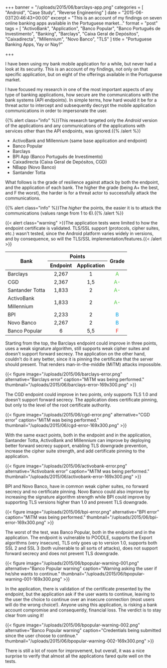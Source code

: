 +++
banner = "/uploads/2015/06/barclays-app.png"
categories = [ "Android", "Case Study", "Reverse Engineering" ]
date = "2015-06-03T20:46:43+00:00"
excerpt = "This is an account of my findings on seven online banking apps available in the Portuguese market..."
format = "post"
tags = [ "ActivoBank", "Application", "Banco Popular", "Banco Português de Investimento", "Banking", "Barclays", "Caixa Geral de Depósitos", "Caixadirecta", "Millennium", "Novo Banco", "TLS" ]
title = "Portuguese Banking Apps, Yay or Nay?"

+++

I have been using my bank mobile application for a while, but never had a look at its security. This is an account of my findings, not only on that specific application, but on eight of the offerings available in the Portuguese market.

<!--more-->

I have focused my research in one of the most important aspects of any type of banking applications, how secure are the communications with the bank systems (API endpoints). In simple terms, how hard would it be for a threat actor to intercept and subsequently decrypt the mobile application communications in order to impersonate the user.

{{% alert class="info" %}}This research targeted only the *Android* version of the applications and any communications of the applications with services other than the API endpoints, was ignored.{{% /alert %}}

* ActivoBank and Millennium (same base application and endpoint)
* Banco Popular
* Barclays
* BPI App (Banco Português de Investimento)
* Caixadirecta (Caixa Geral de Depósitos, CGD)
* NBapp (Novo Banco)
* Santander Totta

What follows is the grade of resilience against attack by both the endpoint, and the application of each bank. The higher the grade (being A+ the best, and F the worst), the harder is for a threat actor to successfully attack the communications.

{{% alert class="info" %}}The _higher_ the points, the easier it is to attack the communications (values range from 1 to 6).{{% /alert %}}

{{< alert class="warning" >}}The application tests were limited to how the endpoint certificate is validated. TLS/SSL support (protocols, cipher suites, etc.) wasn't tested, since the Android platform varies widely in versions, and by consequence, so will the TLS/SSL implementation/features.{{< /alert >}}

<table class="table table-bordered">
  <thead>
    <tr>
      <th style="text-align: center; vertical-align: middle;" rowspan="2">Bank</th>
      <th style="text-align: center; vertical-align: middle;" colspan="2">Points</th>
      <th style="text-align: center; vertical-align: middle;" rowspan="2">Grade</th>
    </tr>
    <tr>
      <th style="text-align: center; vertical-align: middle;">Endpoint</th>
      <th style="text-align: center; vertical-align: middle;">Application</th>
    </tr>
  </thead>
  <tbody>
    <tr>
      <td>Barclays</td>
      <td style="text-align: center; vertical-align: middle;">2,267</td>
      <td style="text-align: center; vertical-align: middle;">1</td>
      <td style="color: #4ec83d; text-align: center; vertical-align: middle;">A</td>
    </tr>
    <tr>
      <td>CGD
      </td><td style="text-align: center; vertical-align: middle;">2,367</td>
      <td style="text-align: center; vertical-align: middle;">1,5</td>
      <td style="color: #4ec83d; text-align: center; vertical-align: middle;">A-</td>
    </tr>
    <tr>
      <td>Santander Totta</td>
      <td style="text-align: center; vertical-align: middle;">1,833</td>
      <td style="text-align: center; vertical-align: middle;">2</td>
      <td style="color: #4ec83d; text-align: center; vertical-align: middle;">A-</td>
    </tr>
    <tr>
      <td>ActivoBank</td>
      <td style="text-align: center; vertical-align: middle;" rowspan="2">1,833</td>
      <td style="text-align: center; vertical-align: middle;" rowspan="2">2</td>
      <td style="color: #4ec83d; text-align: center; vertical-align: middle;" rowspan="2">A-</td>
    </tr>
    <tr>
      <td>Millennium</td>
    </tr>
    <tr>
      <td>BPI</td>
      <td style="text-align: center; vertical-align: middle;">2,233</td>
      <td style="text-align: center; vertical-align: middle;">2</td>
      <td style="color: #009ddf; text-align: center; vertical-align: middle;">B</td>
    </tr>
    <tr>
      <td>Novo Banco</td>
      <td style="text-align: center; vertical-align: middle;">2,267</td>
      <td style="text-align: center; vertical-align: middle;">2</td>
      <td style="color: #009ddf; text-align: center; vertical-align: middle;">B</td>
    </tr>
    <tr>
      <td>Banco Popular</td>
      <td style="text-align: center; vertical-align: middle;">6</td>
      <td style="text-align: center; vertical-align: middle;">5,5</td>
      <td style="color: #ef251e; text-align: center; vertical-align: middle;">F</td>
    </tr>
  </tbody>
</table>

<div class="row">
  <div class="col-md-7 col-sm-6">
    <p>Starting from the top, the Barclays endpoint could improve in three points, uses a weak signature algorithm, still supports weak cipher suites and doesn't support forward secrecy. The application on the other hand, couldn't do it any better, since it is pinning the certificate that the server should present. That renders man-in-the-middle (MiTM) attacks impossible.</p>
  </div>
  <div class="col-md-5 col-sm-6">
  {{< figure image="/uploads/2015/06/barclays-error.png" alternative="Barclays error" caption="MiTM was being performed." thumbnail="/uploads/2015/06/barclays-error-169x300.png" >}}
  </div>
</div>
<div class="row">
  <div class="col-md-7 col-sm-6">
    <p>The CGD endpoint could improve in two points, only supports TLS 1.0 and doesn't support forward secrecy. The application does certificate pinning, but only to the level of the root certificate authority.</p>
  </div>
  <div class="col-md-5 col-sm-6">
  {{< figure image="/uploads/2015/06/cgd-error.png" alternative="CGD error" caption="MiTM was being performed." thumbnail="/uploads/2015/06/cgd-error-169x300.png" >}}
  </div>
</div>
<div class="row">
  <div class="col-md-7 col-sm-6">
    <p>With the same exact points, both in the endpoint and in the application, Santander Totta, ActivoBank and Millennium can improve by deploying better forward secrecy support, enabling TLS downgrade prevention, increase the cipher suite strength, and add certificate pinning to the application.</p>
  </div>
  <div class="col-md-5 col-sm-6">
  {{< figure image="/uploads/2015/06/activobank-error.png" alternative="Activobank error" caption="MiTM was being performed." thumbnail="/uploads/2015/06/activobank-error-169x300.png" >}}
  </div>
</div>
<div class="row">
  <div class="col-md-7 col-sm-6">
    <p>BPI and Novo Banco, have in common weak cipher suites, no forward secrecy and no certificate pinning. Novo Banco could also improve by increasing the signature algorithm strength while BPI could improve by supporting TLS versions higher than 1.0 and prevent TLS downgrade.</p>
  </div>
  <div class="col-md-5 col-sm-6">
  {{< figure image="/uploads/2015/06/bpi-error.png" alternative="BPI error" caption="MiTM was being performed." thumbnail="/uploads/2015/06/bpi-error-169x300.png" >}}
  </div>
</div>
<div class="row">
  <div class="col-md-7 col-sm-6">
    <p>The worst of the test, was Banco Popular, both in the endpoint and in the application. The endpoint is vulnerable to POODLE, supports the Export algorithms (very insecure), TLS only goes up to version 1.0, supports both SSL 2 and SSL 3 (both vulnerable to all sorts of attacks), does not support forward secrecy and does not prevent TLS downgrade.</p>
  </div>
  <div class="col-md-5 col-sm-6">
  {{< figure image="/uploads/2015/06/bpopular-warning-001.png" alternative="Banco Popular warning" caption="Warning asking the user if he/she wants to continue." thumbnail="/uploads/2015/06/bpopular-warning-001-169x300.png" >}}
  </div>
</div>
<div class="row">
  <div class="col-md-7 col-sm-6">
    <p>In the application, there is validation of the certificate presented by the endpoint, but the application ask if the user wants to continue, leaving to the user the choice to continue over an insecure connection (most users will do the wrong choice!). Anyone using this application, is risking a bank account compromise and consequently, financial loss. The verdict is to stay clear from using it!</p>
  </div>
  <div class="col-md-5 col-sm-6">
  {{< figure image="/uploads/2015/06/bpopular-warning-002.png" alternative="Banco Popular warning" caption="Credentials being submitted since the user choose to continue." thumbnail="/uploads/2015/06/bpopular-warning-002-169x300.png" >}}
  </div>
</div>

There is still a lot of room for improvement, but overall, it was a nice surprise to verify that almost all the applications fared quite well on the tests.